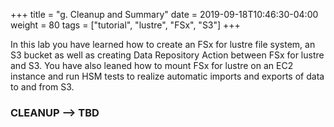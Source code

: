 +++
title = "g. Cleanup and Summary"
date = 2019-09-18T10:46:30-04:00
weight = 80
tags = ["tutorial", "lustre", "FSx", "S3"]
+++

In this lab you have learned how to create an FSx for lustre file system, an S3 bucket as well as creating Data Repository Action between FSx for lustre and S3. You have also leaned how to mount FSx for lustre on an EC2 instance and run HSM tests to realize automatic imports and exports of data to and from S3. 


### CLEANUP --> TBD
